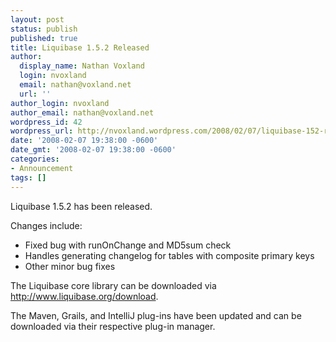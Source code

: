 ```yaml
---
layout: post
status: publish
published: true
title: Liquibase 1.5.2 Released
author:
  display_name: Nathan Voxland
  login: nvoxland
  email: nathan@voxland.net
  url: ''
author_login: nvoxland
author_email: nathan@voxland.net
wordpress_id: 42
wordpress_url: http://nvoxland.wordpress.com/2008/02/07/liquibase-152-released/
date: '2008-02-07 19:38:00 -0600'
date_gmt: '2008-02-07 19:38:00 -0600'
categories:
- Announcement
tags: []
---
```

Liquibase 1.5.2 has been released.

Changes include:



- Fixed bug with runOnChange and MD5sum check
- Handles generating changelog for tables with composite primary keys
- Other minor bug fixes

The Liquibase core library can be downloaded via <a href="http://www.liquibase.org/download">http://www.liquibase.org/download</a>.

The Maven, Grails, and IntelliJ plug-ins have been updated and can be downloaded via their respective plug-in manager.

